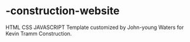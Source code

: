 # -construction-website
HTML CSS JAVASCRIPT
Template customized by John-young Waters for Kevin Tramm Construction.
